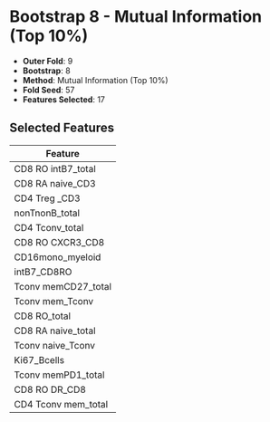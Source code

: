 # Bootstrap 8 - Mutual Information (Top 10%)

- **Outer Fold**: 9
- **Bootstrap**: 8
- **Method**: Mutual Information (Top 10%)
- **Fold Seed**: 57
- **Features Selected**: 17

## Selected Features

| Feature |
|---------|
| CD8 RO intB7_total |
| CD8 RA naive_CD3 |
| CD4 Treg _CD3 |
| nonTnonB_total |
| CD4 Tconv_total |
| CD8 RO CXCR3_CD8 |
| CD16mono_myeloid |
| intB7_CD8RO |
| Tconv memCD27_total |
| Tconv mem_Tconv |
| CD8 RO_total |
| CD8 RA naive_total |
| Tconv naive_Tconv |
| Ki67_Bcells |
| Tconv memPD1_total |
| CD8 RO DR_CD8 |
| CD4 Tconv mem_total |
